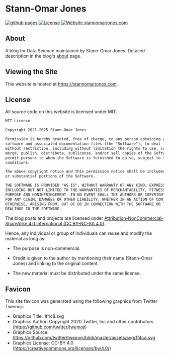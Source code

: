 # Stann-Omar Jones

[![github pages](https://github.com/devmedeiros/devmedeiros.github.io/actions/workflows/gh-pages.yml/badge.svg)](https://github.com/devmedeiros/devmedeiros.github.io/actions/workflows/gh-pages.yml) [![License](https://img.shields.io/badge/License-CC_BY--NC--SA_4.0-blue)](#license) [![Website stannomarjones.com](https://img.shields.io/website-up-down-green-red/http/devmedeiros.com.svg)](http://devmedeiros.com/)

## About

A blog for Data Science maintained by Stann-Omar Jones. Detailed description in the blog's [about](https://stannomarjones.com/about/) page.

## Viewing the Site

This website is hosted at https://stannomarjones.com.

## License

All source code on this website is licensed under MIT. 

```txt
MIT License

Copyright 2021-2025 Stann-Omar Jones

Permission is hereby granted, free of charge, to any person obtaining a copy of this 
software and associated documentation files (the "Software"), to deal in the Software
without restriction, including without limitation the rights to use, copy, modify, 
merge, publish, distribute, sublicense, and/or sell copies of the Software, and to 
permit persons to whom the Software is furnished to do so, subject to the following 
conditions:

The above copyright notice and this permission notice shall be included in all copies 
or substantial portions of the Software.

THE SOFTWARE IS PROVIDED "AS IS", WITHOUT WARRANTY OF ANY KIND, EXPRESS OR IMPLIED, 
INCLUDING BUT NOT LIMITED TO THE WARRANTIES OF MERCHANTABILITY, FITNESS FOR A PARTICULAR 
PURPOSE AND NONINFRINGEMENT. IN NO EVENT SHALL THE AUTHORS OR COPYRIGHT HOLDERS BE LIABLE 
FOR ANY CLAIM, DAMAGES OR OTHER LIABILITY, WHETHER IN AN ACTION OF CONTRACT, TORT OR 
OTHERWISE, ARISING FROM, OUT OF OR IN CONNECTION WITH THE SOFTWARE OR THE USE OR OTHER 
DEALINGS IN THE SOFTWARE.
```

The blog posts and projects are licensed under [Attribution-NonCommercial-ShareAlike 4.0 International (CC BY-NC-SA 4.0)](https://creativecommons.org/licenses/by-nc-sa/4.0/).

Hence, any individual or group of individuals can reuse and modify the material as long as:

- The purpose is non-commercial.

- Credit is given to the author by mentioning their name (Stann-Omar Jones) and linking to the original content.

- The new material must be distributed under the same license.

## Favicon

This site favicon was generated using the following graphics from Twitter Twemoji:

- Graphics Title: 1f4c8.svg
- Graphics Author: Copyright 2020 Twitter, Inc and other contributors (https://github.com/twitter/twemoji)
- Graphics Source: https://github.com/twitter/twemoji/blob/master/assets/svg/1f4ca.svg
- Graphics License: CC-BY 4.0 (https://creativecommons.org/licenses/by/4.0/)
